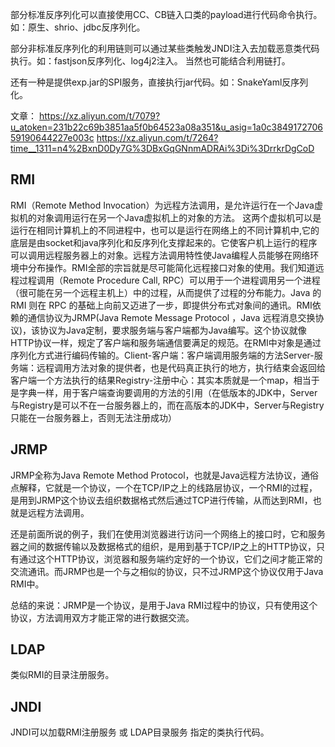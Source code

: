 部分标准反序列化可以直接使用CC、CB链入口类的payload进行代码命令执行。如：原生、shrio、jdbc反序列化。

部分非标准反序列化的利用链则可以通过某些类触发JNDI注入去加载恶意类代码执行。如：fastjson反序列化、log4j2注入。
当然也可能结合利用链打。

还有一种是提供exp.jar的SPI服务，直接执行jar代码。如：SnakeYaml反序列化。



文章：
<https://xz.aliyun.com/t/7079?u_atoken=231b22c69b3851aa5f0b64523a08a351&u_asig=1a0c384917270659190644227e003c>
<https://xz.aliyun.com/t/7264?time__1311=n4%2BxnD0Dy7G%3DBxGqGNnmADRAi%3Di%3DrrkrDgCoD>

## **RMI**
RMI（Remote Method Invocation）为远程方法调用，是允许运行在一个Java虚拟机的对象调用运行在另一个Java虚拟机上的对象的方法。 这两个虚拟机可以是运行在相同计算机上的不同进程中，也可以是运行在网络上的不同计算机中,它的底层是由socket和java序列化和反序列化支撑起来的。  ​
它使客户机上运行的程序可以调用远程服务器上的对象。远程方法调用特性使Java编程人员能够在网络环境中分布操作。RMI全部的宗旨就是尽可能简化远程接口对象的使用。​
我们知道远程过程调用（Remote Procedure Call, RPC）可以用于一个进程调用另一个进程（很可能在另一个远程主机上）中的过程，从而提供了过程的分布能力。Java 的 RMI 则在 RPC 的基础上向前又迈进了一步，即提供分布式对象间的通讯。​
RMI依赖的通信协议为JRMP(Java Remote Message Protocol ，Java 远程消息交换协议)，该协议为Java定制，要求服务端与客户端都为Java编写。这个协议就像HTTP协议一样，规定了客户端和服务端通信要满足的规范。在RMI中对象是通过序列化方式进行编码传输的。​
Client-客户端：客户端调用服务端的方法​
Server-服务端：远程调用方法对象的提供者，也是代码真正执行的地方，执行结束会返回给客户端一个方法执行的结果​
Registry-注册中心：其实本质就是一个map，相当于是字典一样，用于客户端查询要调用的方法的引用（在低版本的JDK中，Server与Registry是可以不在一台服务器上的，而在高版本的JDK中，Server与Registry只能在一台服务器上，否则无法注册成功）

## **JRMP**
JRMP全称为Java Remote Method Protocol，也就是Java远程方法协议，通俗点解释，它就是一个协议，一个在TCP/IP之上的线路层协议，一个RMI的过程，是用到JRMP这个协议去组织数据格式然后通过TCP进行传输，从而达到RMI，也就是远程方法调用。

还是前面所说的例子，我们在使用浏览器进行访问一个网络上的接口时，它和服务器之间的数据传输以及数据格式的组织，是用到基于TCP/IP之上的HTTP协议，只有通过这个HTTP协议，浏览器和服务端约定好的一个协议，它们之间才能正常的交流通讯。而JRMP也是一个与之相似的协议，只不过JRMP这个协议仅用于Java RMI中。

总结的来说：JRMP是一个协议，是用于Java RMI过程中的协议，只有使用这个协议，方法调用双方才能正常的进行数据交流。

## **LDAP**
类似RMI的目录注册服务。

## **JNDI**
JNDI可以加载RMI注册服务 或 LDAP目录服务 指定的类执行代码。
